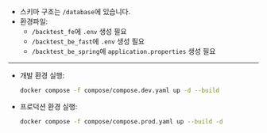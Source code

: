 - 스키마 구조는 `/database`에 있습니다.
- 환경파일:
  - `/backtest_fe`에 `.env` 생성 필요
  - `/backtest_be_fast`에 `.env` 생성 필요
  - `/backtest_be_spring`에 `application.properties` 생성 필요
---
- 개발 환경 실행:
  ```bash
  docker compose -f compose/compose.dev.yaml up -d --build
  ```
- 프로덕션 환경 실행:
  ```bash
  docker compose -f compose/compose.prod.yaml up --build -d
  ```